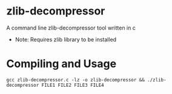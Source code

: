 # zlib-decompressor
A command line zlib-decompressor tool written in c

* Note: Requires zlib library to be installed
# Compiling and Usage
```
gcc zlib-decompressor.c -lz -o zlib-decompressor && ./zlib-decompressor FILE1 FILE2 FILE3 FILE4
```

